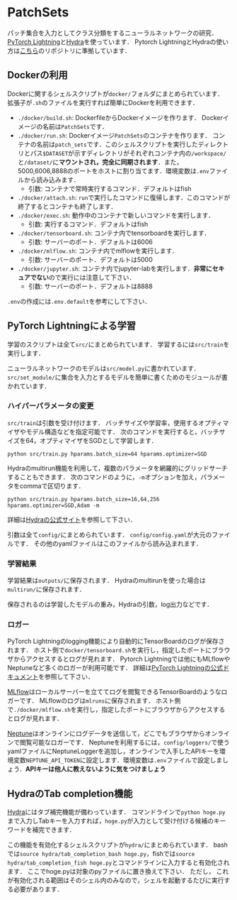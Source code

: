 # PatchSets

パッチ集合を入力としてクラス分類をするニューラルネットワークの研究．
[PyTorch Lightning](https://github.com/PyTorchLightning/pytorch-lightning)と[Hydra](https://github.com/facebookresearch/hydra)を使っています．
Pytorch LightningとHydraの使い方は[こちら](https://github.com/Kkun84/PyTorchLightningHydra)のリポジトリに準拠しています．

## Dockerの利用

Dockerに関するシェルスクリプトが`docker/`フォルダにまとめられています．
拡張子が`.sh`のファイルを実行すれば簡単にDockerを利用できます．

- `./docker/build.sh`: DockerfileからDockerイメージを作ります． Dockerイメージの名前は`PatchSets`です．
- `./docker/run.sh`: Dockerイメージ`PatchSets`のコンテナを作ります． コンテナの名前は`patch_sets`です．このシェルスクリプトを実行したディレクトリとパス`$DATASET`が示すディレクトリがそれぞれコンテナ内の`/workspace/`と`/dataset/`に**マウントされ，完全に同期されます**．また，5000,6006,8888のポートをホストに割り当てます．環境変数は`.env`ファイルから読み込みます．
  -  引数: コンテナで常時実行するコマンド．デフォルトはfish
- `./docker/attach.sh`: `run`で実行したコマンドに復帰します．このコマンドが終了するとコンテナも終了します．
- `./docker/exec.sh`: 動作中のコンテナで新しいコマンドを実行します．
  -  引数: 実行するコマンド．デフォルトはfish
- `./docker/tensorboard.sh`: コンテナ内でtensorboardを実行します．
  -  引数: サーバーのポート．デフォルトは6006
- `./docker/mlflow.sh`: コンテナ内でmlflowを実行します．
  -  引数: サーバーのポート．デフォルトは5000
- `./docker/jupyter.sh`: コンテナ内でjupyter-labを実行します．**非常にセキュアでない**ので実行には注意して下さい．
  -  引数: サーバーのポート．デフォルトは8888

`.env`の作成には`.env.default`を参考にして下さい．

## PyTorch Lightningによる学習

学習のスクリプトは全て`src/`にまとめられています．
学習するには`src/train`を実行します．

ニューラルネットワークのモデルは`src/model.py`に書かれています．
`src/set_module/`に集合を入力とするモデルを簡単に書くためのモジュールが書かれています．

### ハイパーパラメータの変更

`src/train`は引数を受け付けます．
バッチサイズや学習率，使用するオプティマイザやモデル構造などを指定可能です．
次のコマンドを実行すると，バッチサイズを64，オプティマイザをSGDとして学習します．
```
python src/train.py hparams.batch_size=64 hparams.optimizer=SGD
```
Hydraのmultirun機能を利用して，複数のパラメータを網羅的にグリッドサーチすることもできます．
次のコマンドのように，`-m`オプションを加え，パラメータをcommaで区切ります．
```
python src/train.py hparams.batch_size=16,64,256 hparams.optimizer=SGD,Adam -m
```
詳細は[Hydraの公式サイト](https://hydra.cc/)を参照して下さい．

引数は全て`config/`にまとめられています．
`config/config.yaml`が大元のファイルです．
その他のyamlファイルはこのファイルから読み込まれます．

### 学習結果

学習結果は`outputs/`に保存されます．
Hydraのmultirunを使った場合は`multirun/`に保存されます．

保存されるのは学習したモデルの重み，Hydraの引数，log出力などです．

### ロガー

PyTorch Lightningのlogging機能により自動的にTensorBoardのログが保存されます．
ホスト側で`docker/tensorboard.sh`を実行し，指定したポートにブラウザからアクセスするとログが見れます．
Pytorch Lightningでは他にもMLflowやNeptuneなど多くのロガーが利用可能です．
詳細は[PyTorch Lightningの公式ドキュメント](https://pytorch-lightning.readthedocs.io/en/stable/loggers.html)を参照して下さい．

[MLflow](https://mlflow.org/)はローカルサーバーを立ててログを閲覧できるTensorBoardのようなロガーです．
MLflowのログは`mlruns`に保存されます．
ホスト側で`./docker/mlflow.sh`を実行し，指定したポートにブラウザからアクセスするとログが見れます．

[Neptune](https://ui.neptune.ai/)はオンラインにログデータを送信して，どこでもブラウザからオンラインで閲覧可能なロガーです．
Neptuneを利用するには，`config/loggers/`で使うyamlファイルにNeptuneLoggerを追加し，オンラインで入手したAPIキーを環境変数`NEPTUNE_API_TOKEN`に設定します．環境変数は`.env`ファイルで設定しましょう．**APIキーは他人に教えないように気をつけましょう**

## HydraのTab completion機能

[Hydra](https://github.com/facebookresearch/hydra)にはタブ補完機能が備わっています．
コマンドラインで`python hoge.py `まで入力しTabキーを入力すれば，`hoge.py`が入力として受け付ける候補のキーワードを補完できます．

この機能を有効化するシェルスクリプトが`hydra/`にまとめられています．
bashでは`source hydra/tab_completion_bash hoge.py`，fishでは`source hydra/tab_completion_fish hoge.py`とコマンドラインに入力すると有効化されます．
ここでhoge.pyは対象のpyファイルに置き換えて下さい．
ただし，
これが有効化される範囲はそのシェル内のみなので，シェルを起動するたびに実行する必要があります．
